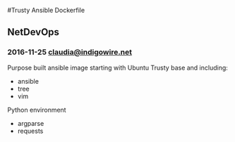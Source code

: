 #Trusty Ansible Dockerfile
## NetDevOps
### 2016-11-25 claudia@indigowire.net

Purpose built ansible image starting with Ubuntu Trusty base and including:
- ansible
- tree
- vim

Python environment
- argparse
- requests
